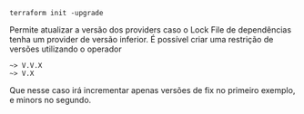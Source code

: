 ```
terraform init -upgrade
```
Permite atualizar a versão dos providers caso o Lock File de dependências tenha um provider de versão inferior. É possível criar uma restrição de versões utilizando o operador 

```
~> V.V.X
~> V.X
```
Que nesse caso irá incrementar apenas versões de fix no primeiro exemplo, e minors no segundo.
